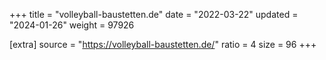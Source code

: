 +++
title = "volleyball-baustetten.de"
date = "2022-03-22"
updated = "2024-01-26"
weight = 97926

[extra]
source = "https://volleyball-baustetten.de/"
ratio = 4
size = 96
+++
